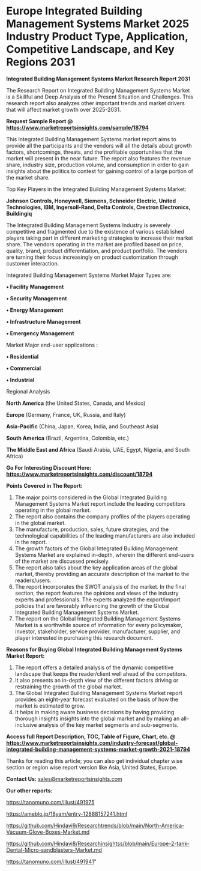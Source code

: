  # Europe Integrated Building Management Systems Market 2025 Industry Product Type, Application, Competitive Landscape, and Key Regions 2031

<strong>Integrated Building Management Systems Market Research Report 2031</strong>

The Research Report on Integrated Building Management Systems Market is a Skillful and Deep Analysis of the Present Situation and Challenges. This research report also analyzes other important trends and market drivers that will affect market growth over 2025-2031.

<strong>Request Sample Report @ <a href=https://www.marketreportsinsights.com/sample/18794>https://www.marketreportsinsights.com/sample/18794</a></strong>

This Integrated Building Management Systems market report aims to provide all the participants and the vendors will all the details about growth factors, shortcomings, threats, and the profitable opportunities that the market will present in the near future. The report also features the revenue share, industry size, production volume, and consumption in order to gain insights about the politics to contest for gaining control of a large portion of the market share.

Top Key Players in the Integrated Building Management Systems Market:

<strong>Johnson Controls, Honeywell, Siemens, Schneider Electric, United Technologies, IBM, Ingersoll-Rand, Delta Controls, Crestron Electronics, Buildingiq</strong>

The Integrated Building Management Systems Industry is severely competitive and fragmented due to the existence of various established players taking part in different marketing strategies to increase their market share. The vendors operating in the market are profiled based on price, quality, brand, product differentiation, and product portfolio. The vendors are turning their focus increasingly on product customization through customer interaction.

Integrated Building Management Systems Market Major Types are:

<strong>• Facility Management

• Security Management

• Energy Management

• Infrastructure Management

• Emergency Management</strong>

Market Major end-user applications :

<strong>• Residential

• Commercial

• Industrial</strong>

Regional Analysis

</u><strong><b>North America</b></strong> (the United States, Canada, and Mexico)

<strong><b>Europe </b></strong>(Germany, France, UK, Russia, and Italy)

<strong><b>Asia-Pacific</b></strong> (China, Japan, Korea, India, and Southeast Asia)

<strong><b>South America</b></strong> (Brazil, Argentina, Colombia, etc.)

<strong><b>The Middle East and Africa</b></strong> (Saudi Arabia, UAE, Egypt, Nigeria, and South Africa)

<strong>Go For Interesting Discount Here: <a href=https://www.marketreportsinsights.com/discount/18794>https://www.marketreportsinsights.com/discount/18794</a></strong>

<strong>Points Covered in The Report:</strong>
<ol>
  <li>The major points considered in the Global Integrated Building Management Systems Market report include the leading competitors operating in the global market.</li>
  <li>The report also contains the company profiles of the players operating in the global market.</li>
  <li>The manufacture, production, sales, future strategies, and the technological capabilities of the leading manufacturers are also included in the report.</li>
  <li>The growth factors of the Global Integrated Building Management Systems Market are explained in-depth, wherein the different end-users of the market are discussed precisely.</li>
  <li>The report also talks about the key application areas of the global market, thereby providing an accurate description of the market to the readers/users.</li>
  <li>The report incorporates the SWOT analysis of the market. In the final section, the report features the opinions and views of the industry experts and professionals. The experts analyzed the export/import policies that are favorably influencing the growth of the Global Integrated Building Management Systems Market.</li>
  <li>The report on the Global Integrated Building Management Systems Market is a worthwhile source of information for every policymaker, investor, stakeholder, service provider, manufacturer, supplier, and player interested in purchasing this research document.</li>
</ol>
<strong>Reasons for Buying Global Integrated Building Management Systems Market Report:</strong>

<ol>
  <li>The report offers a detailed analysis of the dynamic competitive landscape that keeps the reader/client well ahead of the competitors.</li>
  <li>It also presents an in-depth view of the different factors driving or restraining the growth of the global market.</li>
  <li>The Global Integrated Building Management Systems Market report provides an eight-year forecast evaluated on the basis of how the market is estimated to grow.</li>
  <li>It helps in making aware business decisions by having providing thorough insights insights into the global market and by making an all-inclusive analysis of the key market segments and sub-segments.</li>
</ol>
<strong>Access full Report Description, TOC, Table of Figure, Chart, etc. @ <a href=https://www.marketreportsinsights.com/industry-forecast/global-integrated-building-management-systems-market-growth-2021-18794>https://www.marketreportsinsights.com/industry-forecast/global-integrated-building-management-systems-market-growth-2021-18794</a></strong>


Thanks for reading this article; you can also get individual chapter wise section or region wise report version like Asia, United States, Europe.

<strong>Contact Us:</strong>
sales@marketreportsinsights.com

<strong>Our other reports:</strong>

<a href=https://tanomuno.com/illust/491975>https://tanomuno.com/illust/491975</a>

<a href=https://ameblo.jp/18yam/entry-12888157241.html>https://ameblo.jp/18yam/entry-12888157241.html</a>

<a href=https://github.com/Hindavi9/Researchtrends/blob/main/North-America-Vacuum-Glove-Boxes-Market.md>https://github.com/Hindavi9/Researchtrends/blob/main/North-America-Vacuum-Glove-Boxes-Market.md</a>

<a href=https://github.com/Hindavi8/Researchinsightss/blob/main/Europe-2-tank-Dental-Micro-sandblasters-Market.md>https://github.com/Hindavi8/Researchinsightss/blob/main/Europe-2-tank-Dental-Micro-sandblasters-Market.md</a>

<a href=https://tanomuno.com/illust/491941>https://tanomuno.com/illust/491941</a>"

